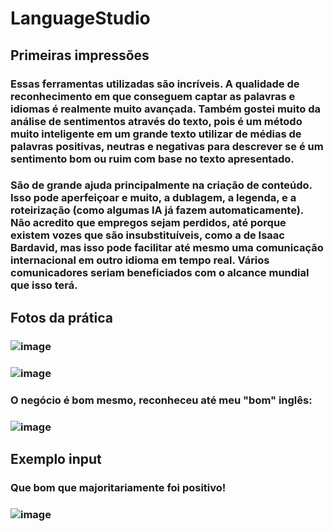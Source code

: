 # LanguageStudio
## Primeiras impressões
### Essas ferramentas utilizadas são incríveis. A qualidade de reconhecimento em que conseguem captar as palavras e idiomas é realmente muito avançada. Também gostei muito da análise de sentimentos através do texto, pois é um método muito inteligente em um grande texto utilizar de médias de palavras positivas, neutras e negativas para descrever se é um sentimento bom ou ruim com base no texto apresentado.
### São de grande ajuda principalmente na criação de conteúdo. Isso pode aperfeiçoar e muito, a dublagem, a legenda, e a roteirização (como algumas IA já fazem automaticamente). Não acredito que empregos sejam perdidos, até porque existem vozes que são insubstituíveis, como a de Isaac Bardavid, mas isso pode facilitar até mesmo uma comunicação internacional em outro idioma em tempo real. Vários comunicadores seriam beneficiados com o alcance mundial que isso terá.

## Fotos da prática
### ![image](https://github.com/Huguinhu/LanguageStudio/assets/144286137/6656ac92-b091-495f-871a-eae217fc27c7)
### ![image](https://github.com/Huguinhu/LanguageStudio/assets/144286137/b134c062-6c1e-413f-9bde-3e9342dd9eae)
### O negócio é bom mesmo, reconheceu até meu "bom" inglês:
### ![image](https://github.com/Huguinhu/LanguageStudio/assets/144286137/7b67c76c-716f-4654-951c-9d742b17209f)

## Exemplo input
### Que bom que majoritariamente foi positivo!
### ![image](https://github.com/Huguinhu/LanguageStudio/assets/144286137/c39596b7-657b-474f-b218-7d11999b7c94)

